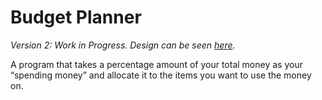 # Budget Planner

_Version 2: Work in Progress. Design can be seen [here](https://drive.google.com/open?id=1BQDNJLEtZZiBB2hCC3bDnlWoYTrFS94E)._

A program that takes a percentage amount of your total money as your “spending money” and allocate it to the items you want to use the money on.
